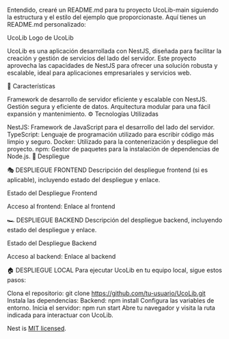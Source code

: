 
Entendido, crearé un README.md para tu proyecto UcoLib-main siguiendo la estructura y el estilo del ejemplo que proporcionaste. Aquí tienes un README.md personalizado:

UcoLib
Logo de UcoLib

UcoLib es una aplicación desarrollada con NestJS, diseñada para facilitar la creación y gestión de servicios del lado del servidor. Este proyecto aprovecha las capacidades de NestJS para ofrecer una solución robusta y escalable, ideal para aplicaciones empresariales y servicios web.

📝 Características

Framework de desarrollo de servidor eficiente y escalable con NestJS.
Gestión segura y eficiente de datos.
Arquitectura modular para una fácil expansión y mantenimiento.
⚙️ Tecnologías Utilizadas

NestJS: Framework de JavaScript para el desarrollo del lado del servidor.
TypeScript: Lenguaje de programación utilizado para escribir código más limpio y seguro.
Docker: Utilizado para la contenerización y despliegue del proyecto.
npm: Gestor de paquetes para la instalación de dependencias de Node.js.
🚀 Despliegue

🎭 DESPLIEGUE FRONTEND
Descripción del despliegue frontend (si es aplicable), incluyendo estado del despliegue y enlace.

Estado del Despliegue Frontend

Acceso al frontend: Enlace al frontend

🏎️ DESPLIEGUE BACKEND
Descripción del despliegue backend, incluyendo estado del despliegue y enlace.

Estado del Despliegue Backend

Acceso al backend: Enlace al backend

🏠 DESPLIEGUE LOCAL
Para ejecutar UcoLib en tu equipo local, sigue estos pasos:

Clona el repositorio: git clone https://github.com/tu-usuario/UcoLib.git
Instala las dependencias:
Backend: npm install
Configura las variables de entorno.
Inicia el servidor: npm run start
Abre tu navegador y visita la ruta indicada para interactuar con UcoLib.

Nest is [MIT licensed](LICENSE).
